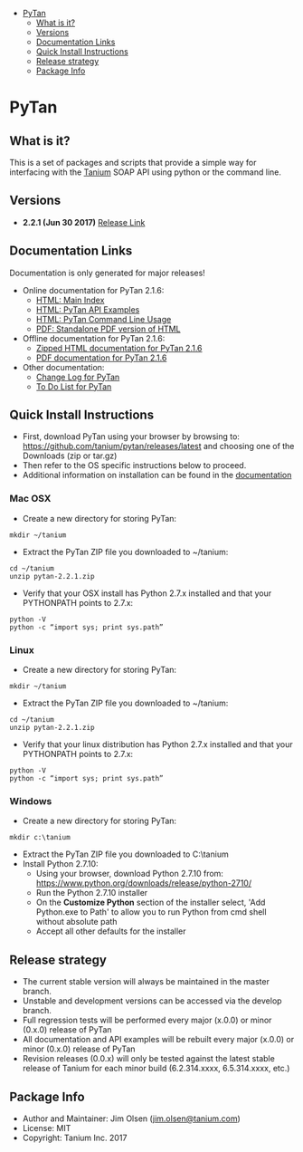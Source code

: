 <!-- MarkdownTOC -->

- [PyTan](#pytan)
  - [What is it?](#what-is-it)
  - [Versions](#versions)
  - [Documentation Links](#documentation-links)
  - [Quick Install Instructions](#quick-install-instructions)
  - [Release strategy](#release-strategy)
  - [Package Info](#package-info)

<!-- /MarkdownTOC -->

# PyTan

## What is it?

This is a set of packages and scripts that provide a simple way for interfacing with the [Tanium](https://www.tanium.com/) SOAP API using python or the command line.

## Versions
 * **2.2.1 (Jun 30 2017)** [Release Link](https://github.com/tanium/pytan/releases/tag/2.2.1)

## Documentation Links

Documentation is only generated for major releases!

* Online documentation for PyTan 2.1.6:
  * [HTML: Main Index](http://tanium.github.io/pytan)
  * [HTML: PyTan API Examples](http://tanium.github.io/pytan/examples/pytan_examples.html)
  * [HTML: PyTan Command Line Usage](http://tanium.github.io/pytan/_static/bin_doc/index.html)
  * [PDF: Standalone PDF version of HTML](http://tanium.github.io/pytan/PyTan-2.1.6.pdf)
* Offline documentation for PyTan 2.1.6:
  * [Zipped HTML documentation for PyTan 2.1.6](doc/html/PyTan-2.1.6-HTML_DOC.zip)
  * [PDF documentation for PyTan 2.1.6](doc/pdf/PyTan-2.1.6.pdf)
* Other documentation:
  * [Change Log for PyTan](CHANGELOG.md)
  * [To Do List for PyTan](TODO.md)

## Quick Install Instructions 

* First, download PyTan using your browser by browsing to: https://github.com/tanium/pytan/releases/latest and choosing one of the Downloads (zip or tar.gz)
* Then refer to the OS specific instructions below to proceed.
* Additional information on installation can be found in the [documentation](http://tanium.github.io/pytan/introduction.html#installation)

### Mac OSX
* Create a new directory for storing PyTan:
```
mkdir ~/tanium
```
* Extract the PyTan ZIP file you downloaded to ~/tanium:
```
cd ~/tanium
unzip pytan-2.2.1.zip
```
* Verify that your OSX install has Python 2.7.x installed and that your PYTHONPATH points to 2.7.x:
```
python -V
python -c “import sys; print sys.path”
```

### Linux

* Create a new directory for storing PyTan:
```
mkdir ~/tanium
```
* Extract the PyTan ZIP file you downloaded to ~/tanium:
```
cd ~/tanium
unzip pytan-2.2.1.zip
```
* Verify that your linux distribution has Python 2.7.x installed and that your PYTHONPATH points to 2.7.x:
```
python -V
python -c “import sys; print sys.path”
```

### Windows

* Create a new directory for storing PyTan:
```
mkdir c:\tanium
```
* Extract the PyTan ZIP file you downloaded to C:\tanium
* Install Python 2.7.10:
  * Using your browser, download Python 2.7.10 from: https://www.python.org/downloads/release/python-2710/
  * Run the Python 2.7.10 installer
  * On the __Customize Python__ section of the installer select, 
'Add Python.exe to Path' to allow you to run Python from cmd shell without absolute path
  * Accept all other defaults for the installer
   
## Release strategy

* The current stable version will always be maintained in the master branch. 
* Unstable and development versions can be accessed via the develop branch.
* Full regression tests will be performed every major (x.0.0) or minor (0.x.0) release of PyTan
* All documentation and API examples will be rebuilt every major (x.0.0) or minor (0.x.0) release of PyTan
* Revision releases (0.0.x) will only be tested against the latest stable release of Tanium for each minor build (6.2.314.xxxx, 6.5.314.xxxx, etc.)

## Package Info

* Author and Maintainer: Jim Olsen (jim.olsen@tanium.com)
* License: MIT
* Copyright: Tanium Inc. 2017
